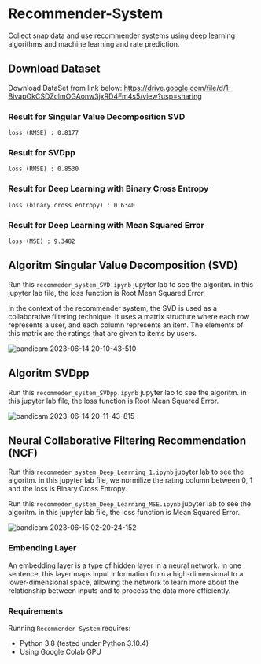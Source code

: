 # Recommender-System
Collect snap data and use recommender systems using deep learning algorithms and machine learning and rate prediction.


## Download Dataset
Download DataSet from link below:
https://drive.google.com/file/d/1-BivapOkCSDZclmOGAonw3jxRD4Fm4s5/view?usp=sharing

### Result for Singular Value Decomposition SVD
`loss (RMSE) : 0.8177`

### Result for SVDpp
`loss (RMSE) : 0.8530`

### Result for Deep Learning with Binary Cross Entropy
`loss (binary cross entropy) : 0.6340`

### Result for Deep Learning with Mean Squared Error
`loss (MSE) : 9.3482`

## Algoritm Singular Value Decomposition (SVD)

Run this `recommeder_system_SVD.ipynb` jupyter lab to see the algoritm.
in this jupyter lab file, the loss function is Root Mean Squared Error.


In the context of the recommender system, the SVD is used as a collaborative filtering technique. It uses a matrix structure where each row represents a user, and each column represents an item. The elements of this matrix are the ratings that are given to items by users.

![bandicam 2023-06-14 20-10-43-510](https://github.com/AmirRezaFarokhy/Recommender-system/assets/113052872/d258f614-915e-471f-a248-4f5d5482901d)

## Algoritm SVDpp

Run this `recommeder_system_SVDpp.ipynb` jupyter lab to see the algoritm.
in this jupyter lab file, the loss function is Root Mean Squared Error.


![bandicam 2023-06-14 20-11-43-815](https://github.com/AmirRezaFarokhy/Recommender-system/assets/113052872/044a219c-800d-4016-9bfb-1e0af581fd35)


## Neural Collaborative Filtering Recommendation (NCF)

Run this `recommeder_system_Deep_Learning_1.ipynb` jupyter lab to see the algoritm.
in this jupyter lab file, we normilize the rating column between 0, 1 and the loss is Binary Cross Entropy.


Run this `recommeder_system_Deep_Learning_MSE.ipynb` jupyter lab to see the algoritm.
in this jupyter lab file, the loss function is Mean Squared Error.


![bandicam 2023-06-15 02-20-24-152](https://github.com/AmirRezaFarokhy/Recommender-system/assets/113052872/04042da0-8eff-4799-aa6a-905fc4b33263)


### Embending Layer
An embedding layer is a type of hidden layer in a neural network. In one sentence, this layer maps input information from a high-dimensional to a lower-dimensional space, allowing the network to learn more about the relationship between inputs and to process the data more efficiently.


### Requirements
Running `Recommender-System` requires:
* Python 3.8 (tested under Python 3.10.4)
* Using Google Colab GPU



